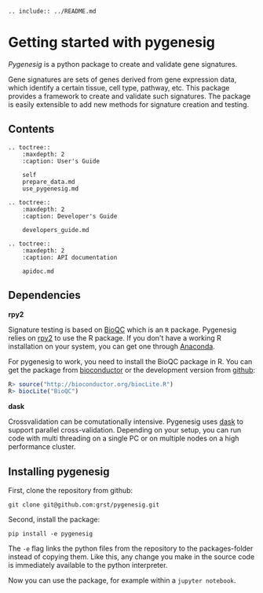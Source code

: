 ```eval_rst
.. include:: ../README.md
```

# Getting started with pygenesig
*Pygenesig* is a python package to create and validate gene signatures. 

Gene signatures are sets of genes derived from gene expression data, which identify a certain tissue, cell type, 
pathway, etc. This package provides a framework to create and validate such signatures. 
The package is easily extensible to add new methods for signature creation and testing. 

## Contents
```eval_rst
.. toctree::
    :maxdepth: 2 
    :caption: User's Guide

    self
    prepare_data.md
    use_pygenesig.md

.. toctree::
    :maxdepth: 2
    :caption: Developer's Guide

    developers_guide.md
    
.. toctree::
    :maxdepth: 2
    :caption: API documentation

    apidoc.md
```

## Dependencies
**rpy2**

Signature testing is based on [BioQC](https://accio.github.io/BioQC) which is an `R` package.
Pygenesig relies on [rpy2](http://rpy2.bitbucket.org/) to use the R package. 
If you don't have a working R installation on your system, you can get one through 
[Anaconda](https://www.continuum.io/conda-for-r). 

For pygenesig to work, you need to install the BioQC package in R. 
You can get the package from [bioconductor](https://bioconductor.org/packages/release/bioc/html/BioQC.html) 
or the development version from [github](https://github.com/Accio/BioQC):

```r
R> source("http://bioconductor.org/biocLite.R")
R> biocLite("BioQC")
```

**dask**

Crossvalidation can be comutationally intensive. Pygenesig uses 
[dask](http://dask.readthedocs.io/en/latest/) to support parallel cross-validation. 
Depending on your setup, you can run code with multi threading on a single PC or on multiple 
nodes on a high performance cluster. 


## Installing pygenesig

First, clone the repository from github:
```
git clone git@github.com:grst/pygenesig.git
```

Second, install the package:
```
pip install -e pygenesig
```
The `-e` flag links the python files from the repository to the packages-folder instead of copying them. Like this, any change you make in the source code is immediately available to the python interpreter.

Now you can use the package, for example within a `jupyter notebook`.

